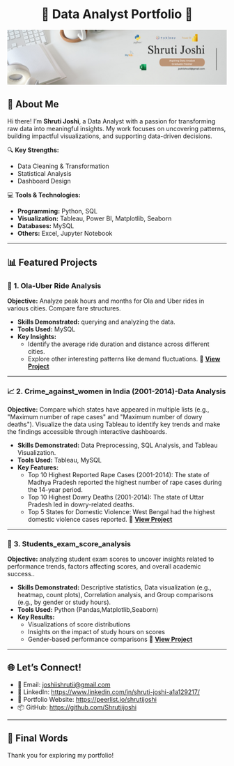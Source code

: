 <div align="center">

# 🌟 **Data Analyst Portfolio** 🌟 

</div>

![Portfolio Banner](Banner.png)  
 

## **📌 About Me**  

Hi there! I’m **Shruti Joshi**, a Data Analyst with a passion for transforming raw data into meaningful insights. My work focuses on uncovering patterns, building impactful visualizations, and supporting data-driven decisions.  

🔍 **Key Strengths:**  
- Data Cleaning & Transformation  
- Statistical Analysis  
- Dashboard Design  

💻 **Tools & Technologies:**  
- **Programming:** Python, SQL  
- **Visualization:** Tableau, Power BI, Matplotlib, Seaborn  
- **Databases:** MySQL 
- **Others:** Excel, Jupyter Notebook

---

## **📊 Featured Projects**  

### 🚖 **1. Ola-Uber Ride Analysis**  
**Objective:** Analyze peak hours and months for Ola and Uber rides in various cities.
Compare fare structures.  
- **Skills Demonstrated:** querying and analyzing the data.  
- **Tools Used:** MySQL  
- **Key Insights:**  
  - Identify the average ride duration and distance across different cities.
  - Explore other interesting patterns like demand fluctuations. 
📁 **[View Project](https://github.com/Shrutiijoshi/Ola-uber-data-analysis)**  

---

### 📈 **2. Crime_against_women in India (2001-2014)-Data Analysis**  
**Objective:** Compare which states have appeared in multiple lists (e.g., "Maximum number of rape cases" and "Maximum number of dowry deaths").
Visualize the data using Tableau to identify key trends and make the findings accessible through interactive dashboards.  
- **Skills Demonstrated:** Data Preprocessing, SQL Analysis, and Tableau Visualization.  
- **Tools Used:** Tableau, MySQL  
- **Key Features:**  
  - Top 10 Highest Reported Rape Cases (2001-2014): The state of Madhya Pradesh reported the highest number of rape cases during the 14-year period.
  - Top 10 Highest Dowry Deaths (2001-2014): The state of Uttar Pradesh led in dowry-related deaths.
  - Top 5 States for Domestic Violence: West Bengal had the highest domestic violence cases reported.
📁 **[View Project]((https://github.com/Shrutiijoshi/Crime_against_women-in-India))**  

---

### 🧮 **3. Students_exam_score_analysis**  
**Objective:** analyzing student exam scores to uncover insights related to performance trends, factors affecting scores, and overall academic success..  
- **Skills Demonstrated:** Descriptive statistics, Data visualization (e.g., heatmap, count plots), Correlation analysis, and Group comparisons (e.g., by gender or study hours).  
- **Tools Used:** Python (Pandas,Matplotlib,Seaborn)  
- **Key Results:**  
  - Visualizations of score distributions
  - Insights on the impact of study hours on scores
  - Gender-based performance comparisons 
📁 **[View Project]((https://github.com/Shrutiijoshi/Students_exam_score_analysis))**

---

## 🌐 Let’s Connect!
- 📧 Email: joshiishrutii@gmail.com
- 🔗 LinkedIn: https://www.linkedin.com/in/shruti-joshi-a1a129217/
- 💼 Portfolio Website: https://peerlist.io/shrutijoshi
- 📦 GitHub: https://github.com/Shrutiijoshi

---

## 📢 Final Words
Thank you for exploring my portfolio!





